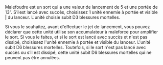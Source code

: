 Malefoudre est un sort qui a une valeur
de lancement de 5 et une portée de 13”.
S’ilest lancé avec succès, choisissez
1 unité ennemie à portée et visible |
du lanceur. L'unité choisie subit D3
blessures mortelles.

Si vous le souhaitez, avant d'effectuer le
jet de lancement, vous pouvez déclarer
que cette unité utilise son accumulateur
à maleforce pour amplifier le sort. Si vous
le faites, et si le sort est lancé avec succès
et n'est pas dissipé, choisissez l'unité
ennemie à portée et visible du lanceur.
L'unité subit D6 blessures mortelles.
Toutefois, si le sort n'est pas lancé avec
succès ou s’il est dissipé, cette unité
subit D6 blessures mortelles qui ne
peuvent pas être annulées.

